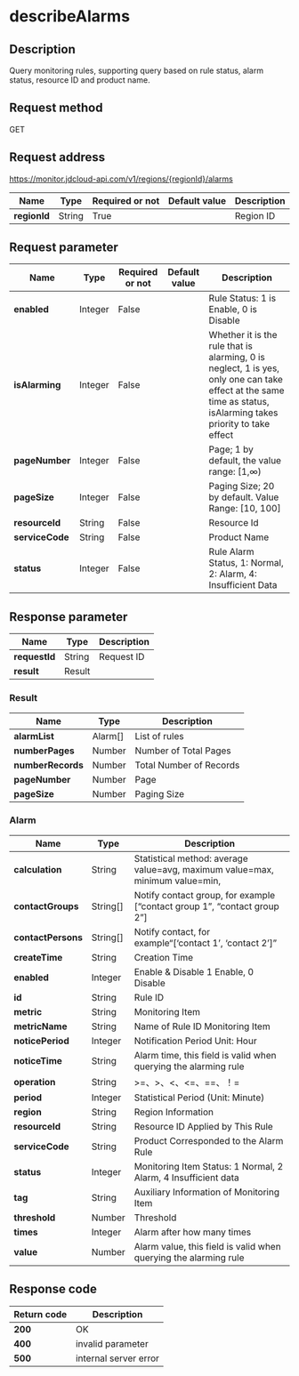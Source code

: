 # describeAlarms


## Description
Query monitoring rules, supporting query based on rule status, alarm status, resource ID and product name.

## Request method
GET

## Request address
https://monitor.jdcloud-api.com/v1/regions/{regionId}/alarms

|Name|Type|Required or not|Default value|Description|
|---|---|---|---|---|
|**regionId**|String|True| |Region ID|

## Request parameter
|Name|Type|Required or not|Default value|Description|
|---|---|---|---|---|
|**enabled**|Integer|False| |Rule Status: 1 is Enable, 0 is Disable|
|**isAlarming**|Integer|False| |Whether it is the rule that is alarming, 0 is neglect, 1 is yes, only one can take effect at the same time as status, isAlarming takes priority to take effect|
|**pageNumber**|Integer|False| |Page; 1 by default, the value range: [1,∞)|
|**pageSize**|Integer|False| |Paging Size; 20 by default. Value Range: [10, 100]|
|**resourceId**|String|False| |Resource Id|
|**serviceCode**|String|False| |Product Name|
|**status**|Integer|False| |Rule Alarm Status, 1: Normal, 2: Alarm, 4: Insufficient Data|


## Response parameter
|Name|Type|Description|
|---|---|---|
|**requestId**|String|Request ID|
|**result**|Result| |


### Result
|Name|Type|Description|
|---|---|---|
|**alarmList**|Alarm[]|List of rules|
|**numberPages**|Number|Number of Total Pages|
|**numberRecords**|Number|Total Number of Records|
|**pageNumber**|Number|Page|
|**pageSize**|Number|Paging Size|
### Alarm
|Name|Type|Description|
|---|---|---|
|**calculation**|String|Statistical method: average value=avg, maximum value=max, minimum value=min,|
|**contactGroups**|String[]|Notify contact group, for example [“contact group 1”, “contact group 2”]|
|**contactPersons**|String[]|Notify contact, for example“[‘contact 1’, ‘contact 2’]”|
|**createTime**|String|Creation Time|
|**enabled**|Integer|Enable & Disable 1 Enable, 0 Disable|
|**id**|String|Rule ID|
|**metric**|String|Monitoring Item|
|**metricName**|String|Name of Rule ID Monitoring Item|
|**noticePeriod**|Integer|Notification Period Unit: Hour|
|**noticeTime**|String|Alarm time, this field is valid when querying the alarming rule|
|**operation**|String|>=、>、<、<=、==、！=|
|**period**|Integer|Statistical Period (Unit: Minute)|
|**region**|String|Region Information|
|**resourceId**|String|Resource ID Applied by This Rule|
|**serviceCode**|String|Product Corresponded to the Alarm Rule|
|**status**|Integer|Monitoring Item Status: 1 Normal, 2 Alarm, 4 Insufficient data|
|**tag**|String|Auxiliary Information of Monitoring Item|
|**threshold**|Number|Threshold|
|**times**|Integer|Alarm after how many times|
|**value**|Number|Alarm value, this field is valid when querying the alarming rule|

## Response code
|Return code|Description|
|---|---|
|**200**|OK|
|**400**|invalid parameter|
|**500**|internal server error|
